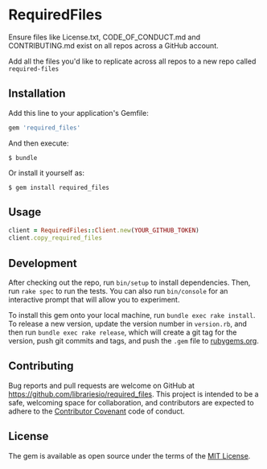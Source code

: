 # RequiredFiles

Ensure files like License.txt, CODE_OF_CONDUCT.md and CONTRIBUTING.md exist on all repos across a GitHub account.

Add all the files you'd like to replicate across all repos to a new repo called `required-files`

## Installation

Add this line to your application's Gemfile:

```ruby
gem 'required_files'
```

And then execute:

    $ bundle

Or install it yourself as:

    $ gem install required_files

## Usage

```ruby
client = RequiredFiles::Client.new(YOUR_GITHUB_TOKEN)
client.copy_required_files
```

## Development

After checking out the repo, run `bin/setup` to install dependencies. Then, run `rake spec` to run the tests. You can also run `bin/console` for an interactive prompt that will allow you to experiment.

To install this gem onto your local machine, run `bundle exec rake install`. To release a new version, update the version number in `version.rb`, and then run `bundle exec rake release`, which will create a git tag for the version, push git commits and tags, and push the `.gem` file to [rubygems.org](https://rubygems.org).

## Contributing

Bug reports and pull requests are welcome on GitHub at https://github.com/librariesio/required_files. This project is intended to be a safe, welcoming space for collaboration, and contributors are expected to adhere to the [Contributor Covenant](http://contributor-covenant.org) code of conduct.


## License

The gem is available as open source under the terms of the [MIT License](http://opensource.org/licenses/MIT).
